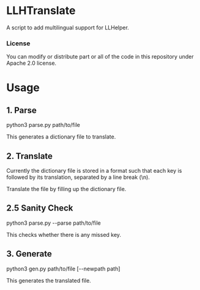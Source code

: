 # LLHTranslate
A script to add multilingual support for LLHelper.

### License
You can modify or distribute part or all of the code in this repository under Apache 2.0 license.

# Usage

## 1. Parse
python3 parse.py path/to/file

This generates a dictionary file to translate.

## 2. Translate
Currently the dictionary file is stored in a format such that each key is followed by its translation, separated by a line break (\\n).

Translate the file by filling up the dictionary file.

## 2.5 Sanity Check
python3 parse.py --parse path/to/file

This checks whether there is any missed key.

## 3. Generate
python3 gen.py path/to/file [--newpath path]

This generates the translated file.
